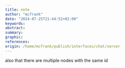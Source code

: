 ```yaml
---
title: note
author: "mcfrank"
date: "2024-07-25T21:44:52+02:00"
keywords:
abstract:
summary:
graphic:
references: 
origin: /home/mcfrank/publish/interfaces/chat/server
---
```

also that there are multiple nodes with the same id 